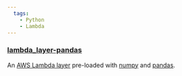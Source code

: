 ```yaml
---
  tags:
    - Python
    - Lambda
---
```


### [lambda_layer-pandas](https://github.com/The-Politico/lambda_layer-pandas)

An [AWS Lambda layer](https://docs.aws.amazon.com/lambda/latest/dg/configuration-layers.html) pre-loaded with [numpy](https://www.numpy.org/) and [pandas](https://pandas.pydata.org/).
